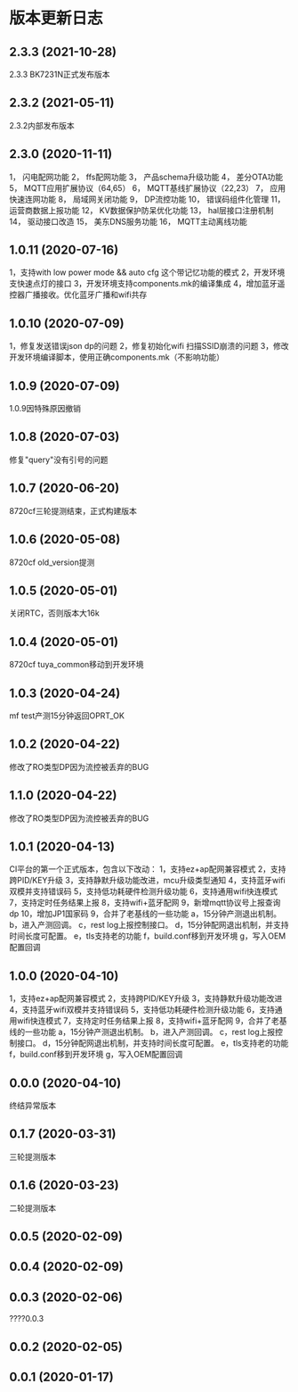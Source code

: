 # 版本更新日志

## 2.3.3 (2021-10-28)

2.3.3 BK7231N正式发布版本

## 2.3.2 (2021-05-11)

2.3.2内部发布版本

## 2.3.0 (2020-11-11)

1， 闪电配网功能
2， ffs配网功能
3， 产品schema升级功能
4， 差分OTA功能
5， MQTT应用扩展协议（64,65）
6， MQTT基线扩展协议（22,23）
7， 应用快速连网功能
8， 局域网关闭功能
9， DP流控功能
10， 错误码组件化管理
11， 运营商数据上报功能
12， KV数据保护防呆优化功能
13， hal层接口注册机制
14， 驱动接口改造
15， 美东DNS服务功能
16， MQTT主动离线功能

## 1.0.11 (2020-07-16)

1，支持with low power mode && auto cfg 这个带记忆功能的模式
2，开发环境支快速点灯的接口
3，开发环境支持components.mk的编译集成
4，增加蓝牙遥控器广播接收。优化蓝牙广播和wifi共存

## 1.0.10 (2020-07-09)

1，修复发送错误json dp的问题
2，修复初始化wifi 扫描SSID崩溃的问题
3，修改开发环境编译脚本，使用正确components.mk（不影响功能）

## 1.0.9 (2020-07-09)

1.0.9因特殊原因撤销

## 1.0.8 (2020-07-03)

修复"query"没有引号的问题

## 1.0.7 (2020-06-20)

8720cf三轮提测结束，正式构建版本

## 1.0.6 (2020-05-08)

8720cf old_version提测

## 1.0.5 (2020-05-01)

关闭RTC，否则版本大16k

## 1.0.4 (2020-05-01)

8720cf tuya_common移动到开发环境

## 1.0.3 (2020-04-24)

mf test产测15分钟返回OPRT_OK

## 1.0.2 (2020-04-22)

修改了RO类型DP因为流控被丢弃的BUG

## 1.1.0 (2020-04-22)

修改了RO类型DP因为流控被丢弃的BUG

## 1.0.1 (2020-04-13)

CI平台的第一个正式版本，包含以下改动： 
1，支持ez+ap配网兼容模式 
2，支持跨PID/KEY升级 
3，支持静默升级功能改进，mcu升级类型通知
4，支持蓝牙wifi双模并支持错误码 
5，支持低功耗硬件检测升级功能 
6，支持通用wifi快连模式 
7，支持定时任务结果上报 
8，支持wifi+蓝牙配网
9，新增mqtt协议号上报查询dp
10，增加JP1国家码
9，合并了老基线的一些功能
	a，15分钟产测退出机制。
	b，进入产测回调。
	c，rest log上报控制接口。
	d，15分钟配网退出机制，并支持时间长度可配置。
	e，tls支持老的功能
	f，build.conf移到开发环境
	g，写入OEM配置回调

## 1.0.0 (2020-04-10)

1，支持ez+ap配网兼容模式 
2，支持跨PID/KEY升级 
3，支持静默升级功能改进 
4，支持蓝牙wifi双模并支持错误码 
5，支持低功耗硬件检测升级功能 
6，支持通用wifi快连模式 
7，支持定时任务结果上报 
8，支持wifi+蓝牙配网
9，合并了老基线的一些功能
	a，15分钟产测退出机制。
	b，进入产测回调。
	c，rest log上报控制接口。
	d，15分钟配网退出机制，并支持时间长度可配置。
	e，tls支持老的功能
	f，build.conf移到开发环境
	g，写入OEM配置回调

## 0.0.0 (2020-04-10)

终结异常版本

## 0.1.7 (2020-03-31)

三轮提测版本

## 0.1.6 (2020-03-23)

二轮提测版本

## 0.0.5 (2020-02-09)



## 0.0.4 (2020-02-09)



## 0.0.3 (2020-02-06)

????0.0.3

## 0.0.2 (2020-02-05)



## 0.0.1 (2020-01-17)



